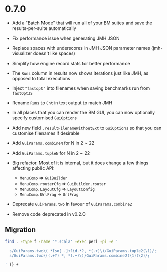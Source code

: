 # 0.7.0

* Add a "Batch Mode" that will run all of your BM suites and save the results-per-suite automatically

* Fix performance issue when generating JMH JSON

* Replace spaces with underscores in JMH JSON parameter names (jmh-visualizer doesn't like spaces)

* Simplify how engine record stats for better performance

* The `Runs` column in results now shows iterations just like JMH, as opposed to total executions

* Inject `"fastopt"` into filenames when saving benchmarks run from `fastOptJS`

* Rename `Runs` to `Cnt` in text output to match JMH

* In all places that you can render the BM GUI, you can now optionally specify customised `GuiOptions`

* Add new field `.resultFilenameWithoutExt` to `GuiOptions` so that you can customise filenames if desirable

* Add `GuiParams.combineN` for N in 2 ~ 22

* Add `GuiParams.tupleN` for N in 2 ~ 22

* Big refactor. Most of it is internal, but it does change a few things affecting public API:
  * `MenuComp` => `GuiBuilder`
  * `MenuComp.routerCfg` => `GuiBuilder.router`
  * `MenuComp.LayoutCfg` => `LayoutConfig`
  * `MenuComp.UrlFrag` => `UrlFrag`

* Deprecate `GuiParams.two` in favour of `GuiParams.combine2`

* Remove code deprecated in v0.2.0


## Migration

```sh
find . -type f -name '*.scala' -exec perl -pi -e '

  s/GuiParams.two\( *Iso[ .]+?id.*?, *(.+)\)/GuiParams.tuple2(\1)/;
  s/GuiParams.two\((.+?) *, *(.+)\)/GuiParams.combine2(\1)(\2)/;

' {} +
```
